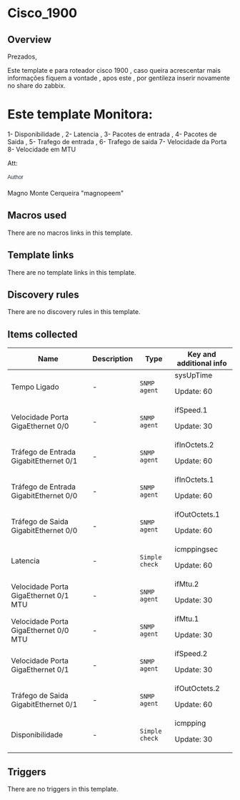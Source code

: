 # Cisco_1900

## Overview

Prezados,


 


Este template e para roteador cisco 1900 , caso queira acrescentar mais informações fiquem a vontade , apos este , por gentileza inserir novamente no share do zabbix.


# Este template Monitora:


1- Disponibilidade , 2- Latencia , 3- Pacotes de entrada , 4- Pacotes de Saida , 5- Trafego de entrada , 6- Trafego de saida 7- Velocidade da Porta 8- Velocidade em MTU


 Att:


<p style="margin: 0px 0px 1.5em; padding: 0px; border: 0px; outline: 0px; vertical-align: baseline; font-size: 12px; line-height: 1.5em; color: #1f2c33; font-family: arial, sans-serif; background-image: initial; background-attachment: initial; background-size: initial; background-origin: i

## Author

Magno Monte Cerqueira "magnopeem"

## Macros used

There are no macros links in this template.

## Template links

There are no template links in this template.

## Discovery rules

There are no discovery rules in this template.

## Items collected

|Name|Description|Type|Key and additional info|
|----|-----------|----|----|
|Tempo Ligado|<p>-</p>|`SNMP agent`|sysUpTime<p>Update: 60</p>|
|Velocidade Porta GigaEthernet 0/0|<p>-</p>|`SNMP agent`|ifSpeed.1<p>Update: 30</p>|
|Tráfego de Entrada GigabitEthernet 0/1|<p>-</p>|`SNMP agent`|ifInOctets.2<p>Update: 60</p>|
|Tráfego de Entrada GigabitEthernet 0/0|<p>-</p>|`SNMP agent`|ifInOctets.1<p>Update: 60</p>|
|Tráfego de Saida GigabitEthernet 0/0|<p>-</p>|`SNMP agent`|ifOutOctets.1<p>Update: 60</p>|
|Latencia|<p>-</p>|`Simple check`|icmppingsec<p>Update: 60</p>|
|Velocidade Porta GigaEthernet 0/1 MTU|<p>-</p>|`SNMP agent`|ifMtu.2<p>Update: 30</p>|
|Velocidade Porta GigaEthernet 0/0 MTU|<p>-</p>|`SNMP agent`|ifMtu.1<p>Update: 30</p>|
|Velocidade Porta GigaEthernet 0/1|<p>-</p>|`SNMP agent`|ifSpeed.2<p>Update: 30</p>|
|Tráfego de Saida GigabitEthernet 0/1|<p>-</p>|`SNMP agent`|ifOutOctets.2<p>Update: 60</p>|
|Disponibilidade|<p>-</p>|`Simple check`|icmpping<p>Update: 30</p>|


## Triggers

There are no triggers in this template.


